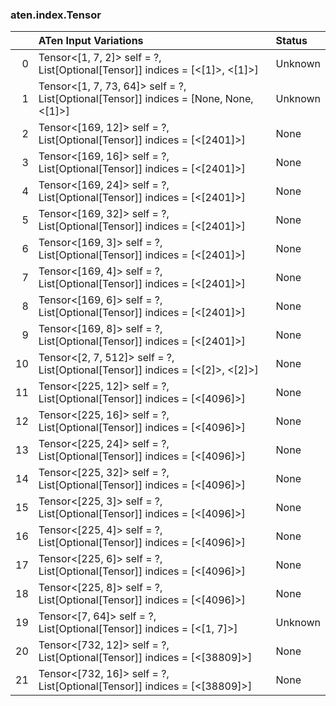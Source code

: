 ### aten.index.Tensor
|    | ATen Input Variations                                                                    | Status   |
|---:|:-----------------------------------------------------------------------------------------|:---------|
|  0 | Tensor<[1, 7, 2]> self = ?,<br>List[Optional[Tensor]] indices = [<[1]>, <[1]>]           | Unknown  |
|  1 | Tensor<[1, 7, 73, 64]> self = ?,<br>List[Optional[Tensor]] indices = [None, None, <[1]>] | Unknown  |
|  2 | Tensor<[169, 12]> self = ?,<br>List[Optional[Tensor]] indices = [<[2401]>]               | None     |
|  3 | Tensor<[169, 16]> self = ?,<br>List[Optional[Tensor]] indices = [<[2401]>]               | None     |
|  4 | Tensor<[169, 24]> self = ?,<br>List[Optional[Tensor]] indices = [<[2401]>]               | None     |
|  5 | Tensor<[169, 32]> self = ?,<br>List[Optional[Tensor]] indices = [<[2401]>]               | None     |
|  6 | Tensor<[169, 3]> self = ?,<br>List[Optional[Tensor]] indices = [<[2401]>]                | None     |
|  7 | Tensor<[169, 4]> self = ?,<br>List[Optional[Tensor]] indices = [<[2401]>]                | None     |
|  8 | Tensor<[169, 6]> self = ?,<br>List[Optional[Tensor]] indices = [<[2401]>]                | None     |
|  9 | Tensor<[169, 8]> self = ?,<br>List[Optional[Tensor]] indices = [<[2401]>]                | None     |
| 10 | Tensor<[2, 7, 512]> self = ?,<br>List[Optional[Tensor]] indices = [<[2]>, <[2]>]         | None     |
| 11 | Tensor<[225, 12]> self = ?,<br>List[Optional[Tensor]] indices = [<[4096]>]               | None     |
| 12 | Tensor<[225, 16]> self = ?,<br>List[Optional[Tensor]] indices = [<[4096]>]               | None     |
| 13 | Tensor<[225, 24]> self = ?,<br>List[Optional[Tensor]] indices = [<[4096]>]               | None     |
| 14 | Tensor<[225, 32]> self = ?,<br>List[Optional[Tensor]] indices = [<[4096]>]               | None     |
| 15 | Tensor<[225, 3]> self = ?,<br>List[Optional[Tensor]] indices = [<[4096]>]                | None     |
| 16 | Tensor<[225, 4]> self = ?,<br>List[Optional[Tensor]] indices = [<[4096]>]                | None     |
| 17 | Tensor<[225, 6]> self = ?,<br>List[Optional[Tensor]] indices = [<[4096]>]                | None     |
| 18 | Tensor<[225, 8]> self = ?,<br>List[Optional[Tensor]] indices = [<[4096]>]                | None     |
| 19 | Tensor<[7, 64]> self = ?,<br>List[Optional[Tensor]] indices = [<[1, 7]>]                 | Unknown  |
| 20 | Tensor<[732, 12]> self = ?,<br>List[Optional[Tensor]] indices = [<[38809]>]              | None     |
| 21 | Tensor<[732, 16]> self = ?,<br>List[Optional[Tensor]] indices = [<[38809]>]              | None     |

